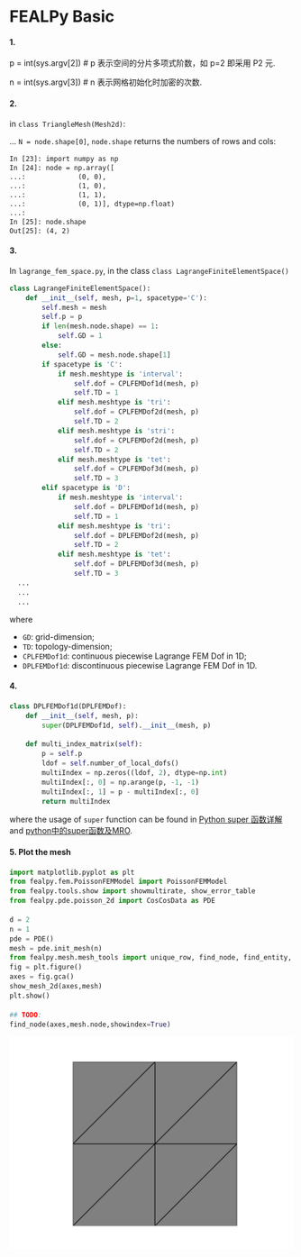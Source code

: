# FEALPy Basic

#### 1. 

p = int(sys.argv[2])  #  p 表示空间的分片多项式阶数，如 p=2 即采用 P2 元.

n = int(sys.argv[3]) #  n 表示网格初始化时加密的次数.



#### 2. 

in `class TriangleMesh(Mesh2d)`:

...
`N = node.shape[0]`, `node.shape` returns the numbers of rows and cols:	

```pyth
In [23]: import numpy as np
In [24]: node = np.array([
...:             (0, 0),
...:             (1, 0),
...:             (1, 1),
...:             (0, 1)], dtype=np.float)
...:             
In [25]: node.shape
Out[25]: (4, 2)
```



#### 3.

In  `lagrange_fem_space.py`, in the class `class LagrangeFiniteElementSpace()`

```python
class LagrangeFiniteElementSpace():
    def __init__(self, mesh, p=1, spacetype='C'):
        self.mesh = mesh
        self.p = p
        if len(mesh.node.shape) == 1:
            self.GD = 1
        else:
            self.GD = mesh.node.shape[1]
        if spacetype is 'C':
            if mesh.meshtype is 'interval':
                self.dof = CPLFEMDof1d(mesh, p)
                self.TD = 1
            elif mesh.meshtype is 'tri':
                self.dof = CPLFEMDof2d(mesh, p)
                self.TD = 2
            elif mesh.meshtype is 'stri':
                self.dof = CPLFEMDof2d(mesh, p)
                self.TD = 2
            elif mesh.meshtype is 'tet':
                self.dof = CPLFEMDof3d(mesh, p)
                self.TD = 3
        elif spacetype is 'D':
            if mesh.meshtype is 'interval':
                self.dof = DPLFEMDof1d(mesh, p)
                self.TD = 1
            elif mesh.meshtype is 'tri':
                self.dof = DPLFEMDof2d(mesh, p)
                self.TD = 2
            elif mesh.meshtype is 'tet':
                self.dof = DPLFEMDof3d(mesh, p)
                self.TD = 3
  ...
  ...
  ...
```

where

* `GD`: grid-dimension;
* `TD`: topology-dimension;
* `CPLFEMDof1d`: continuous piecewise Lagrange FEM Dof in 1D;
* `DPLFEMDof1d`: discontinuous piecewise Lagrange FEM Dof in 1D.



#### 4.

```python
class DPLFEMDof1d(DPLFEMDof):
    def __init__(self, mesh, p):
        super(DPLFEMDof1d, self).__init__(mesh, p)

    def multi_index_matrix(self):
        p = self.p
        ldof = self.number_of_local_dofs()
        multiIndex = np.zeros((ldof, 2), dtype=np.int)
        multiIndex[:, 0] = np.arange(p, -1, -1)
        multiIndex[:, 1] = p - multiIndex[:, 0]
        return multiIndex
```

where the usage of `super` function can be found in [Python super 函数详解](https://www.jianshu.com/p/6d7cce41dc65) and [python中的super函数及MRO](https://blog.csdn.net/m0_38063172/article/details/82250865).



#### 5. Plot the mesh

```python
import matplotlib.pyplot as plt
from fealpy.fem.PoissonFEMModel import PoissonFEMModel
from fealpy.tools.show import showmultirate, show_error_table
from fealpy.pde.poisson_2d import CosCosData as PDE

d = 2
n = 1
pde = PDE()
mesh = pde.init_mesh(n)
from fealpy.mesh.mesh_tools import unique_row, find_node, find_entity, show_mesh_2d
fig = plt.figure()
axes = fig.gca()
show_mesh_2d(axes,mesh)
plt.show()

## TODO:
find_node(axes,mesh.node,showindex=True)
```

![fealpy_plotmesh0](fealpy_files/fealpy_plotmesh0.png)


